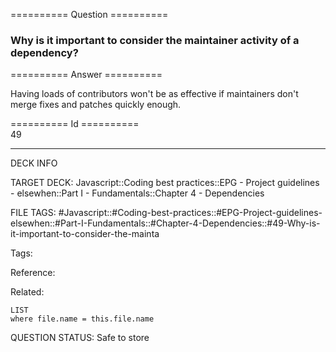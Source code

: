 ========== Question ==========  

### Why is it important to consider the maintainer activity of a dependency?  

========== Answer ==========  

Having loads of contributors won't be as effective if maintainers don't merge fixes and patches quickly enough.

========== Id ==========  
49

---

DECK INFO

TARGET DECK: Javascript::Coding best practices::EPG - Project guidelines - elsewhen::Part I - Fundamentals::Chapter 4 - Dependencies

FILE TAGS: #Javascript::#Coding-best-practices::#EPG-Project-guidelines-elsewhen::#Part-I-Fundamentals::#Chapter-4-Dependencies::#49-Why-is-it-important-to-consider-the-mainta

Tags:

Reference:

Related:

```dataview
LIST
where file.name = this.file.name
```

QUESTION STATUS: Safe to store

